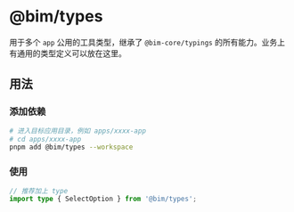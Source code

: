 # @bim/types

用于多个 `app` 公用的工具类型，继承了 `@bim-core/typings` 的所有能力。业务上有通用的类型定义可以放在这里。

## 用法

### 添加依赖

```bash
# 进入目标应用目录，例如 apps/xxxx-app
# cd apps/xxxx-app
pnpm add @bim/types --workspace
```

### 使用

```ts
// 推荐加上 type
import type { SelectOption } from '@bim/types';
```
